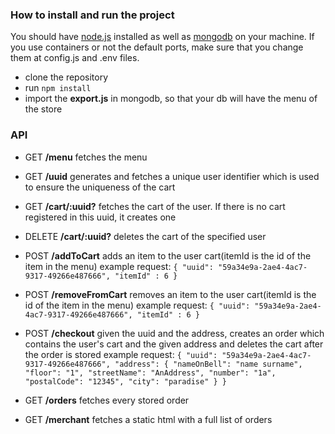 ### How to install and run the project

You should have [node.js](https://nodejs.org/en/) installed as well as [mongodb](https://www.mongodb.com/) on your machine.
If you use containers or not the default ports, make sure that you change them at config.js and .env files.

* clone the repository
* run `npm install` 
* import the __export.js__ in mongodb, so that your db will have the menu of the store

### API

* GET __/menu__
fetches the menu

* GET __/uuid__
generates and fetches a unique user identifier which is used to ensure the uniqueness of the cart

* GET __/cart/:uuid?__
fetches the cart of the user. If there is no cart registered in this uuid, it creates one

* DELETE __/cart/:uuid?__
deletes the cart of the specified user

* POST __/addToCart__
adds an item to the user cart(itemId is the id of the item in the menu)
example request:
`{
	"uuid": "59a34e9a-2ae4-4ac7-9317-49266e487666",
	"itemId" : 6
}`

* POST __/removeFromCart__
removes an item to the user cart(itemId is the id of the item in the menu)
example request:
`{
	"uuid": "59a34e9a-2ae4-4ac7-9317-49266e487666",
	"itemId" : 6
}`

* POST __/checkout__
given the uuid and the address, creates an order which contains the user's cart and the given address and deletes the cart after the order is stored
example request:
`{
	"uuid": "59a34e9a-2ae4-4ac7-9317-49266e487666",
	"address": {
		"nameOnBell": "name surname",
        "floor": "1",
        "streetName": "AnAddress",
        "number": "1a",
        "postalCode": "12345",
        "city": "paradise"
	}
}`

* GET __/orders__
fetches every stored order

* GET __/merchant__
fetches a static html with a full list of orders